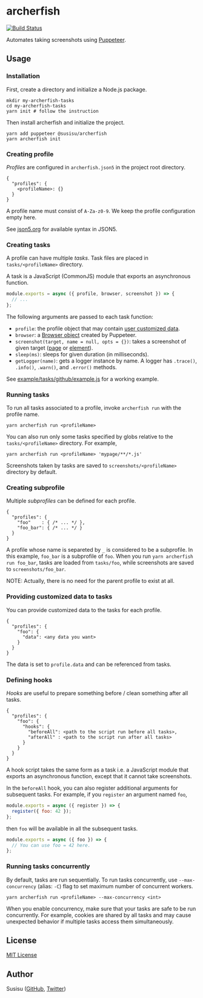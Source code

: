 # archerfish
[![Build Status](https://travis-ci.com/susisu/archerfish.svg?branch=master)](https://travis-ci.com/susisu/archerfish)

Automates taking screenshots using [Puppeteer](https://github.com/GoogleChrome/puppeteer).

## Usage
### Installation
First, create a directory and initialize a Node.js package.

``` shell
mkdir my-archerfish-tasks
cd my-archerfish-tasks
yarn init # follow the instruction
```

Then install archerfish and initialize the project.

``` shell
yarn add puppeteer @susisu/archerfish
yarn archerfish init
```

### Creating profile
*Profiles* are configured in `archerfish.json5` in the project root directory.

``` json5
{
  "profiles": {
    <profileName>: {}
  }
}
```

A profile name must consist of `A-Za-z0-9`. We keep the profile configuration empty here.

See [json5.org](https://json5.org) for available syntax in JSON5.

### Creating tasks
A profile can have multiple *tasks*. Task files are placed in `tasks/<profileName>` directory.

A task is a JavaScript (CommonJS) module that exports an asynchronous function. 

``` javascript
module.exports = async ({ profile, browser, screenshot }) => {
  // ...
};
```

The following arguments are passed to each task function:

- `profile`: the profile object that may contain [user customized data](#providing-customized-data-to-tasks).
- `browser`: a [Browser object](https://github.com/GoogleChrome/puppeteer/blob/master/docs/api.md#class-browser) created by Puppeteer.
- `screenshot(target, name = null, opts = {})`: takes a screenshot of given target ([page](https://github.com/GoogleChrome/puppeteer/blob/master/docs/api.md#class-page) or [element](https://github.com/GoogleChrome/puppeteer/blob/master/docs/api.md#class-elementhandle)).
- `sleep(ms)`: sleeps for given duration (in milliseconds).
- `getLogger(name)`: gets a logger instance by name. A logger has `.trace()`, `.info()`, `.warn()`, and `.error()` methods.

See [example/tasks/github/example.js](https://github.com/susisu/archerfish/blob/master/example/tasks/github/example.js) for a working example.

### Running tasks
To run all tasks associated to a profile, invoke `archerfish run` with the profile name.

``` shell
yarn archerfish run <profileName>
```

You can also run only some tasks specified by globs relative to the `tasks/<profileName>` directory. For example,

``` shell
yarn archerfish run <profileName> 'mypage/**/*.js'
```

Screenshots taken by tasks are saved to `screenshots/<profileName>` directory by default.

### Creating subprofile
Multiple *subprofiles* can be defined for each profile.

``` json5
{
  "profiles": {
    "foo"    : { /* ... */ },
    "foo_bar": { /* ... */ }
  }
}
```

A profile whose name is separeted by `_` is considered to be a subprofile. In this example, `foo_bar` is a subprofile of `foo`. When you run `yarn archerfish run foo_bar`, tasks are loaded from `tasks/foo`, while screenshots are saved to `screenshots/foo_bar`.

NOTE: Actually, there is no need for the parent profile to exist at all.

### Providing customized data to tasks
You can provide customized data to the tasks for each profile.

``` json5
{
  "profiles": {
    "foo": {
      "data": <any data you want>
    }
  }
}
```

The data is set to `profile.data` and can be referenced from tasks.

### Defining hooks
*Hooks* are useful to prepare something before / clean something after all tasks.

``` json5
{
  "profiles": {
    "foo": {
      "hooks": {
        "beforeAll": <path to the script run before all tasks>,
        "afterAll" : <path to the script run after all tasks>
      }
    }
  }
}
```

A hook script takes the same form as a task i.e. a JavaScript module that exports an asynchronous function, except that it cannot take screenshots.

In the `beforeAll` hook, you can also register additional arguments for subsequent tasks. For example, if you `register` an argument named `foo`,

``` javascript
module.exports = async ({ register }) => {
  register({ foo: 42 });
};
```

then `foo` will be available in all the subsequent tasks.

``` javascript
module.exports = async ({ foo }) => {
  // You can use foo = 42 here.
};
```

### Running tasks concurrently
By default, tasks are run sequentially. To run tasks concurrently, use `--max-concurrency` (alias: `-C`) flag to set maximum number of concurrent workers.

``` shell
yarn archerfish run <profileName> --max-concurrency <int>
```

When you enable concurrency, make sure that your tasks are safe to be run concurrently. For example, cookies are shared by all tasks and may cause unexpected behavior if multiple tasks access them simultaneously.

## License
[MIT License](http://opensource.org/licenses/mit-license.php)

## Author
Susisu ([GitHub](https://github.com/susisu), [Twitter](https://twitter.com/susisu2413))
